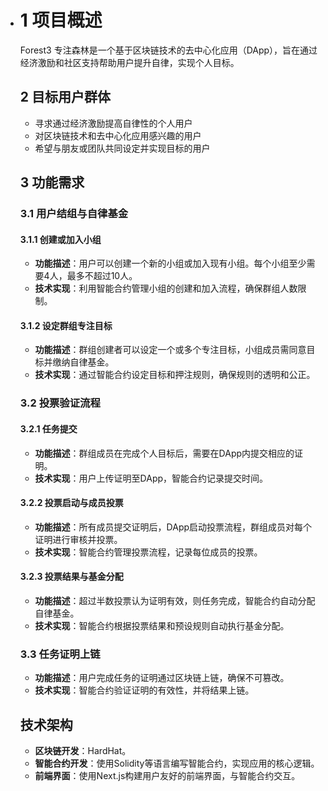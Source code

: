 - # 1 **项目概述**

  Forest3 专注森林是一个基于区块链技术的去中心化应用（DApp），旨在通过经济激励和社区支持帮助用户提升自律，实现个人目标。

  ## 2 **目标用户群体**

  - 寻求通过经济激励提高自律性的个人用户
  - 对区块链技术和去中心化应用感兴趣的用户
  - 希望与朋友或团队共同设定并实现目标的用户

  ## 3 **功能需求**

  ### **3.1 用户结组与自律基金**

  #### **3.1.1 创建或加入小组**

  - **功能描述**：用户可以创建一个新的小组或加入现有小组。每个小组至少需要4人，最多不超过10人。
  - **技术实现**：利用智能合约管理小组的创建和加入流程，确保群组人数限制。

  #### **3.1.2 设定群组专注目标**

  - **功能描述**：群组创建者可以设定一个或多个专注目标，小组成员需同意目标并缴纳自律基金。
  - **技术实现**：通过智能合约设定目标和押注规则，确保规则的透明和公正。

  ### **3.2 投票验证流程**

  #### **3.2.1 任务提交**

  - **功能描述**：群组成员在完成个人目标后，需要在DApp内提交相应的证明。
  - **技术实现**：用户上传证明至DApp，智能合约记录提交时间。

  #### **3.2.2 投票启动与成员投票**

  - **功能描述**：所有成员提交证明后，DApp启动投票流程，群组成员对每个证明进行审核并投票。
  - **技术实现**：智能合约管理投票流程，记录每位成员的投票。

  #### **3.2.3 投票结果与基金分配**

  - **功能描述**：超过半数投票认为证明有效，则任务完成，智能合约自动分配自律基金。
  - **技术实现**：智能合约根据投票结果和预设规则自动执行基金分配。

  ### **3.3 任务证明上链**

  - **功能描述**：用户完成任务的证明通过区块链上链，确保不可篡改。
  - **技术实现**：智能合约验证证明的有效性，并将结果上链。

  ## **技术架构**

  - **区块链开发**：HardHat。
  - **智能合约开发**：使用Solidity等语言编写智能合约，实现应用的核心逻辑。
  - **前端界面**：使用Next.js构建用户友好的前端界面，与智能合约交互。
